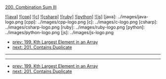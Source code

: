 [200. Combination Sum III](https://leetcode.com/problems/combination-sum-iii/)

[![java]](../java/200-combination-sum-iii.md)
[![cpp]](../cpp/200-combination-sum-iii.md)
[![c]](../c/200-combination-sum-iii.md)
[![csharp]](../csharp/200-combination-sum-iii.md)
[![ruby]](../ruby/200-combination-sum-iii.md)
[![python]](../python/200-combination-sum-iii.md)
[![js]](../js/200-combination-sum-iii.md)
[java]: ../images/java-logo.png
[cpp]: ../images/cpp-logo.png
[c]: ../images/c-logo.png
[csharp]: ../images/csharp-logo.png
[ruby]: ../images/ruby-logo.png
[python]: ../images/python-logo.png
[js]: ../images/js-logo.png

- [prev: 199. Kth Largest Element in an Array](199-kth-largest-element-in-an-array.md)
- [next: 201. Contains Duplicate](201-contains-duplicate.md)

---


---

- [prev: 199. Kth Largest Element in an Array](199-kth-largest-element-in-an-array.md)
- [next: 201. Contains Duplicate](201-contains-duplicate.md)

